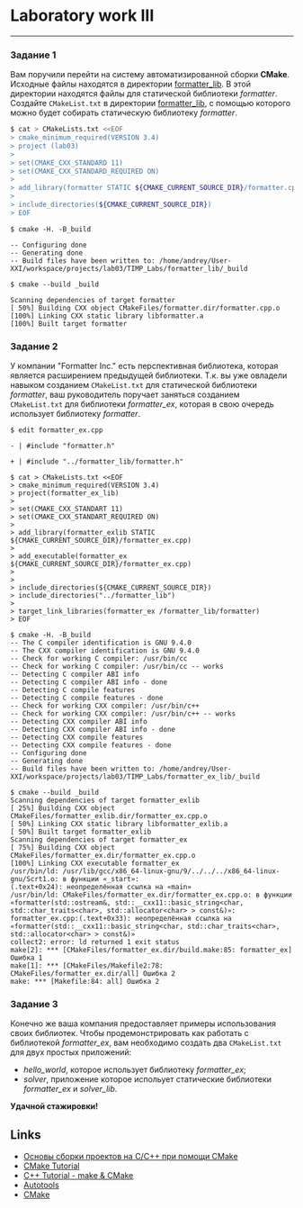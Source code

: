 # Laboratory work III
___

### Задание 1
Вам поручили перейти на систему автоматизированной сборки **CMake**.
Исходные файлы находятся в директории [formatter_lib](formatter_lib).
В этой директории находятся файлы для статической библиотеки *formatter*.
Создайте `CMakeList.txt` в директории [formatter_lib](formatter_lib),
с помощью которого можно будет собирать статическую библиотеку *formatter*.

```sh
$ cat > CMakeLists.txt <<EOF
> cmake_minimum_required(VERSION 3.4)
> project (lab03)
> 
> set(CMAKE_CXX_STANDARD 11)
> set(CMAKE_CXX_STANDARD_REQUIRED ON)
> 
> add_library(formatter STATIC ${CMAKE_CURRENT_SOURCE_DIR}/formatter.cpp)
>
> include_directories(${CMAKE_CURRENT_SOURCE_DIR})
> EOF
```

```shell
$ cmake -H. -B_build

-- Configuring done
-- Generating done
-- Build files have been written to: /home/andrey/User-XXI/workspace/projects/lab03/TIMP_Labs/formatter_lib/_build
```

```shell
$ cmake --build _build

Scanning dependencies of target formatter
[ 50%] Building CXX object CMakeFiles/formatter.dir/formatter.cpp.o
[100%] Linking CXX static library libformatter.a
[100%] Built target formatter

```


### Задание 2 
У компании "Formatter Inc." есть перспективная библиотека,
которая является расширением предыдущей библиотеки. Т.к. вы уже овладели
навыком созданием `CMakeList.txt` для статической библиотеки *formatter*, ваш
руководитель поручает заняться созданием `CMakeList.txt` для библиотеки
*formatter_ex*, которая в свою очередь использует библиотеку *formatter*.

```shell
$ edit formatter_ex.cpp

- | #include "formatter.h"

+ | #include "../formatter_lib/formatter.h"
```

```shell
$ cat > CMakeLists.txt <<EOF
> cmake_minimum_required(VERSION 3.4)
> project(formatter_ex_lib)
> 
> set(CMAKE_CXX_STANDART 11)
> set(CMAKE_CXX_STANDART_REQUIRED ON)
> 
> add_library(formatter_exlib STATIC ${CMAKE_CURRENT_SOURCE_DIR}/formatter_ex.cpp)
>
> add_executable(formatter_ex ${CMAKE_CURRENT_SOURCE_DIR}/formatter_ex.cpp)
> 
> 
> include_directories(${CMAKE_CURRENT_SOURCE_DIR})
> include_directories("../formatter_lib")
> 
> target_link_libraries(formatter_ex /formatter_lib/formatter)
> EOF
```

```shell
$ cmake -H. -B_build
-- The C compiler identification is GNU 9.4.0
-- The CXX compiler identification is GNU 9.4.0
-- Check for working C compiler: /usr/bin/cc
-- Check for working C compiler: /usr/bin/cc -- works
-- Detecting C compiler ABI info
-- Detecting C compiler ABI info - done
-- Detecting C compile features
-- Detecting C compile features - done
-- Check for working CXX compiler: /usr/bin/c++
-- Check for working CXX compiler: /usr/bin/c++ -- works
-- Detecting CXX compiler ABI info
-- Detecting CXX compiler ABI info - done
-- Detecting CXX compile features
-- Detecting CXX compile features - done
-- Configuring done
-- Generating done
-- Build files have been written to: /home/andrey/User-XXI/workspace/projects/lab03/TIMP_Labs/formatter_ex_lib/_build
```

```shell
$ cmake --build _build
Scanning dependencies of target formatter_exlib
[ 25%] Building CXX object CMakeFiles/formatter_exlib.dir/formatter_ex.cpp.o
[ 50%] Linking CXX static library libformatter_exlib.a
[ 50%] Built target formatter_exlib
Scanning dependencies of target formatter_ex
[ 75%] Building CXX object CMakeFiles/formatter_ex.dir/formatter_ex.cpp.o
[100%] Linking CXX executable formatter_ex
/usr/bin/ld: /usr/lib/gcc/x86_64-linux-gnu/9/../../../x86_64-linux-gnu/Scrt1.o: в функции «_start»:
(.text+0x24): неопределённая ссылка на «main»
/usr/bin/ld: CMakeFiles/formatter_ex.dir/formatter_ex.cpp.o: в функции «formatter(std::ostream&, std::__cxx11::basic_string<char, std::char_traits<char>, std::allocator<char> > const&)»:
formatter_ex.cpp:(.text+0x33): неопределённая ссылка на «formatter(std::__cxx11::basic_string<char, std::char_traits<char>, std::allocator<char> > const&)»
collect2: error: ld returned 1 exit status
make[2]: *** [CMakeFiles/formatter_ex.dir/build.make:85: formatter_ex] Ошибка 1
make[1]: *** [CMakeFiles/Makefile2:78: CMakeFiles/formatter_ex.dir/all] Ошибка 2
make: *** [Makefile:84: all] Ошибка 2
```

### Задание 3
Конечно же ваша компания предоставляет примеры использования своих библиотек.
Чтобы продемонстрировать как работать с библиотекой *formatter_ex*,
вам необходимо создать два `CMakeList.txt` для двух простых приложений:
* *hello_world*, которое использует библиотеку *formatter_ex*;
* *solver*, приложение которое испольует статические библиотеки *formatter_ex* и *solver_lib*.

**Удачной стажировки!**

## Links
- [Основы сборки проектов на С/C++ при помощи CMake](https://eax.me/cmake/)
- [CMake Tutorial](http://neerc.ifmo.ru/wiki/index.php?title=CMake_Tutorial)
- [C++ Tutorial - make & CMake](https://www.bogotobogo.com/cplusplus/make.php)
- [Autotools](http://www.gnu.org/software/automake/manual/html_node/Autotools-Introduction.html)
- [CMake](https://cgold.readthedocs.io/en/latest/index.html)

```
